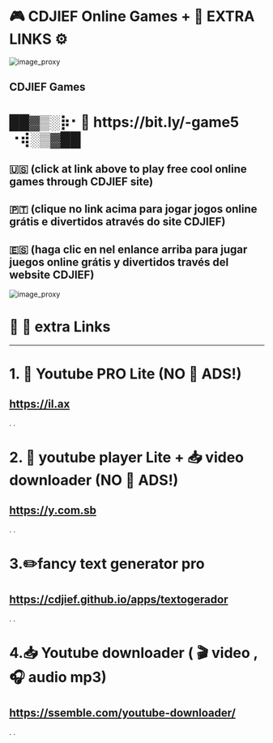 # 🎮 CDJIEF Online Games + 🔨 EXTRA LINKS ⚙️ 

![image_proxy](https://i.postimg.cc/ZnRG5dP3/CDJIEFGAMES1.png)


CDJIEF Games 
--------------

<body>
 <h1>  ██▓▒­░⡷⠂🔗 https://bit.ly/-game5 ⠐⢾░▒­▓██ </h1>
 </body>




🇺🇸  (click at link above to play free cool online games through CDJIEF site) 
-
🇵🇹  (clique no link acima para jogar jogos online grátis e divertidos através do site CDJIEF) 
-
🇪🇸  (haga clic en nel enlance arriba para jugar juegos online grátis y divertidos través del website CDJIEF)
-


 ![image_proxy](https://i.postimg.cc/kM8ZdK8s/gtl.png)
 
 
 
 # 🔗 🦜 extra Links
 ----------------
 
# 1. 🎈 Youtube PRO Lite (NO 🛑 ADS!)
https://il.ax
-
.
.
# 2. 🧰 youtube player Lite + 📥 video downloader (NO 🛑 ADS!)
https://y.com.sb
-
.
.
# 3.✏️fancy text generator pro
https://cdjief.github.io/apps/textogerador
-
.
.
# 4.📥 Youtube downloader ( 🎬 video , 🎧 audio mp3)
https://ssemble.com/youtube-downloader/
-
.
.

